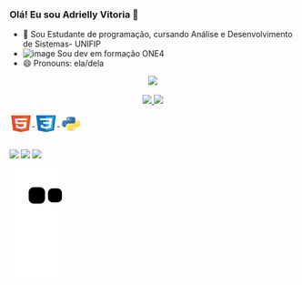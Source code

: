 ### Olá! Eu sou Adrielly Vitoria 👋

- 🔭 Sou Estudante de programação, cursando Análise e Desenvolvimento de Sistemas- UNIFIP
- ![image](https://user-images.githubusercontent.com/113807573/221434055-018a7f29-8ebb-4145-981f-17a170d1e75a.png) Sou dev em formação ONE4
- 😄 Pronouns: ela/dela

<p align="center">
  <img src="C:\Users\mende\OneDrive\Área de Trabalho\adrielly\gi_mario.gif">
</p>

<div align="center">
  <a href="https://github.com/AdriellyVitoria">
  <img height="160em" src="https://github-readme-stats.vercel.app/api?username=adriellyvitoria&show_icons=true&theme=dracula&include_all_commits=true&count_private=true"/>
  <img height="160em" src="https://github-readme-stats.vercel.app/api/top-langs/?username=adriellyvitoria&layout=compact&langs_count=7&theme=dracula"/>
</div>

<div style="display: inline_block"><br>
  <img align="center" alt="Rafa-HTML" height="30" width="40" src="https://raw.githubusercontent.com/devicons/devicon/master/icons/html5/html5-original.svg">
  <img align="center" alt="Rafa-CSS" height="30" width="40" src="https://raw.githubusercontent.com/devicons/devicon/master/icons/css3/css3-original.svg">
  <img align="center" alt="Rafa-Python" height="30" width="40" src="https://raw.githubusercontent.com/devicons/devicon/master/icons/python/python-original.svg">
</div>

##

<div> 
  <a href="https://www.instagram.com/nunes.avitoria/" target="_blank"><img src="https://img.shields.io/badge/-Instagram-%23E4405F?style=for-the-badge&logo=instagram&logoColor=white" target="_blank"></a>
  <a href = "mailto:contatomendes.silva.vitoria.adrielly@gmail.com"><img src="https://img.shields.io/badge/-Gmail-%23333?style=for-the-badge&logo=gmail&logoColor=white" target="_blank"></a>
  <a href="(https://www.linkedin.com/in/adriellymendes-dev/)" target="_blank"><img src="https://img.shields.io/badge/-LinkedIn-%230077B5?style=for-the-badge&logo=linkedin&logoColor=white" target="_blank"></a> 
 
</div>
  
![Snake animation](https://github.com/AdriellyVitoria/AdriellyVitoria/blob/output/github-contribution-grid-snake.svg)
